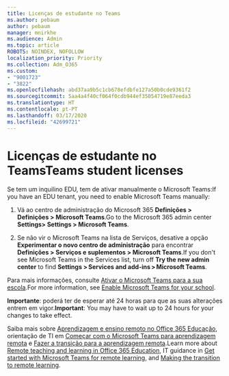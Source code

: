 ```yaml
---
title: Licenças de estudante no Teams
ms.author: pebaum
author: pebaum
manager: mnirkhe
ms.audience: Admin
ms.topic: article
ROBOTS: NOINDEX, NOFOLLOW
localization_priority: Priority
ms.collection: Adm_O365
ms.custom:
- "9001723"
- "3822"
ms.openlocfilehash: abd37aa9b5c1cb678efdbfe127a50b0cde9361f2
ms.sourcegitcommit: 5aa4a4f40cf064f0cdb944ef35054719e87eeda3
ms.translationtype: HT
ms.contentlocale: pt-PT
ms.lasthandoff: 03/17/2020
ms.locfileid: "42699721"
---
```

# <a name="teams-student-licenses"></a><span data-ttu-id="e1b3a-102">Licenças de estudante no Teams</span><span class="sxs-lookup"><span data-stu-id="e1b3a-102">Teams student licenses</span></span>

<span data-ttu-id="e1b3a-103">Se tem um inquilino EDU, tem de ativar manualmente o Microsoft Teams:</span><span class="sxs-lookup"><span data-stu-id="e1b3a-103">If you have an EDU tenant, you need to enable Microsoft Teams manually:</span></span>

1. <span data-ttu-id="e1b3a-104">Vá ao centro de administração do Microsoft 365 **Definições > Definições > Microsoft Teams**.</span><span class="sxs-lookup"><span data-stu-id="e1b3a-104">Go to the Microsoft 365 admin center **Settings> Settings > Microsoft Teams**.</span></span> 

2. <span data-ttu-id="e1b3a-105">Se não vir o Microsoft Teams na lista de Serviços, desative a opção **Experimentar o novo centro de administração** para encontrar **Definições > Serviços e suplementos > Microsoft Teams**.</span><span class="sxs-lookup"><span data-stu-id="e1b3a-105">If you don't see Microsoft Teams in the Services list, turn off **Try the new admin center** to find **Settings > Services and add-ins > Microsoft Teams**.</span></span> 

<span data-ttu-id="e1b3a-106">Para mais informações, consulte [Ativar o Microsoft Teams para a sua escola](https://docs.microsoft.com/microsoft-365/education/intune-edu-trial/enable-microsoft-teams#enable-microsoft-teams-for-your-school-1).</span><span class="sxs-lookup"><span data-stu-id="e1b3a-106">For more information, see [Enable Microsoft Teams for your school](https://docs.microsoft.com/microsoft-365/education/intune-edu-trial/enable-microsoft-teams#enable-microsoft-teams-for-your-school-1).</span></span> 

<span data-ttu-id="e1b3a-107">**Importante**: poderá ter de esperar até 24 horas para que as suas alterações entrem em vigor.</span><span class="sxs-lookup"><span data-stu-id="e1b3a-107">**Important**: You may have to wait up to 24 hours for your changes to take effect.</span></span>

<span data-ttu-id="e1b3a-108">Saiba mais sobre [Aprendizagem e ensino remoto no Office 365 Educação](https://support.office.com/article/remote-teaching-and-learning-in-office-365-education-f651ccae-7b65-478b-8366-51bb884025c4), orientação de TI em [Começar com o Microsoft Teams para aprendizagem remota](https://docs.microsoft.com/MicrosoftTeams/remote-learning-edu) e [Fazer a transição para a aprendizagem remota](https://www.microsoft.com/education/remote-learning).</span><span class="sxs-lookup"><span data-stu-id="e1b3a-108">Learn more about [Remote teaching and learning in Office 365 Education](https://support.office.com/article/remote-teaching-and-learning-in-office-365-education-f651ccae-7b65-478b-8366-51bb884025c4), IT guidance in [Get started with Microsoft Teams for remote learning](https://docs.microsoft.com/MicrosoftTeams/remote-learning-edu), and [Making the transition to remote learning](https://www.microsoft.com/education/remote-learning).</span></span>
